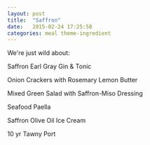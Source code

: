 ```yaml
---
layout: post
title:  "Saffron"
date:   2015-02-24 17:25:58
categories: meal theme-ingredient
---
```


We're just wild about:

Saffron Earl Gray Gin & Tonic

Onion Crackers with Rosemary Lemon Butter

Mixed Green Salad with Saffron-Miso Dressing

Seafood Paella

Saffron Olive Oil Ice Cream

10 yr Tawny Port